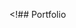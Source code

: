 <!## Portfolio

<!---
<!
<!### Master Thesis

<!Additive manufacturing and topology optimization of mining parts. 

<!<p align="center">
<!  <img width="460" height="300" src="images/manifold_single_transparent.png">
<!</p>

<!<a href="https://lup.lub.lu.se/student-papers/search/publication/8915962">https://lup.lub.lu.se/student-papers/search/publication/8915962</a>


<!### 3D-Printing setup

<!<p align="center">
<!  <img height="480" src="images/printer_enclosure.jpg?raw=true">
<!</p>

